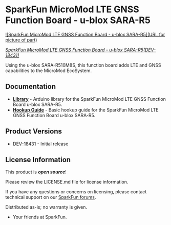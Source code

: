 SparkFun MicroMod LTE GNSS Function Board - u-blox SARA-R5
========================================

[![SparkFun MicroMod LTE GNSS Function Board - u-blox SARA-R5](URL for picture of part)](https://www.sparkfun.com/products/18431)

[*SparkFun MicroMod LTE GNSS Function Board - u-blox SARA-R5(DEV-18431)*](https://www.sparkfun.com/products/18431)

Using the u-blox SARA-R510M8S, this function board adds LTE and GNSS capabilities to the MicroMod EcoSystem.


Documentation
--------------
* **[Library](https://github.com/sparkfun/SparkFun_u-blox_SARA-R5_Arduino_Library)** - Arduino library for the SparkFun MicroMod LTE GNSS Function Board u-blox SARA-R5.
* **[Hookup Guide](https://docs.sparkfun.com/SparkFun_MicroMod_LTE_GNSS_Function_Board_u-blox_SARA-R5)** - Basic hookup guide for the SparkFun MicroMod LTE GNSS Function Board u-blox SARA-R5.

Product Versions
----------------
* [DEV-18431](https://www.sparkfun.com/products/18431) - Initial release

License Information
-------------------

This product is _**open source**_!

Please review the LICENSE.md file for license information.

If you have any questions or concerns on licensing, please contact technical support on our [SparkFun forums](https://forum.sparkfun.com/viewforum.php?f=152).

Distributed as-is; no warranty is given.

- Your friends at SparkFun.

_<COLLABORATION CREDIT>_
